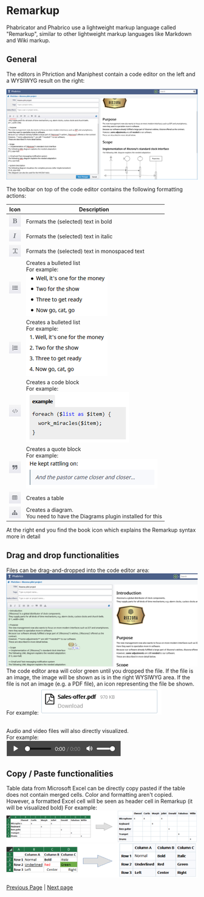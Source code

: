 # Remarkup

Phabricator and Phabrico use a lightweight markup language called "Remarkup", similar to
other lightweight markup languages like Markdown and Wiki markup.

## General

The editors in Phriction and Maniphest contain a code editor on the left and a WYSIWYG result on the right:

![image-20210412153147182](Remarkup-01.png)<br />

The toolbar on top of the code editor contains the following formatting actions:

| Icon                                        | Description                                                  |
| ------------------------------------------- | ------------------------------------------------------------ |
| ![image-20210412153147183](Remarkup-02.png) | Formats the (selected) text in bold                          |
| ![image-20210412153147184](Remarkup-03.png) | Formats the (selected) text in italic                        |
| ![image-20210412153147185](Remarkup-04.png) | Formats the (selected) text in monospaced text               |
| ![image-20210412153147186](Remarkup-05.png) | Creates a bulleted list<br />For example:<br />![image-20210412161052374](Remarkup-11.png) |
| ![image-20210412153147187](Remarkup-06.png) | Creates a bulleted list<br />For example:<br />![image-20210412161052375](Remarkup-12.png) |
| ![image-20210412153147188](Remarkup-07.png) | Creates a code block<br />For example:<br />![image-20210412161052376](Remarkup-13.png) |
| ![image-20210412153147189](Remarkup-08.png) | Creates a quote block<br />For example:<br />![image-20210412161052377](Remarkup-14.png) |
| ![image-20210412153147190](Remarkup-09.png) | Creates a table                                              |
| ![image-20210412153147191](Remarkup-10.png) | Creates a diagram.<br />You need to have the Diagrams plugin installed for this |

At the right end you find the book icon which explains the Remarkup syntax more in detail

## Drag and drop functionalities

Files can be drag-and-dropped into the code editor area:
![image-20210412153147100](Remarkup-15.png) <br />
The code editor area will color green until you dropped the file.
If the file is an image, the image will be shown as is in the right WYSIWYG area.
If the file is not an image (e.g. a PDF file), an icon representing the file be shown. <br />
For example:
![image-20210412153147101](Remarkup-16.png) <br /><br />

Audio and video files will also directly visualized. <br />
For example: <br />
![image-20210412153147102](Remarkup-17.png) <br />



## Copy / Paste functionalities

Table data from Microsoft Excel can be directly copy pasted if the table does not contain merged cells.
Color and formatting aren't copied.
However, a formatted Excel cell will be seen as header cell in Remarkup (it will be visualized bold)
For example: <br />
![image-20210412153147103](Remarkup-19.png) <br />
![image-20210412153147104](Remarkup-18.png) <br />

[Previous Page](../06-Phriction/README.md) |  [Next page](../08-OfflineChanges/README.md)